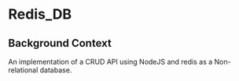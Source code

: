 # Redis_DB

## Background Context
An implementation of a CRUD API using NodeJS and redis as a Non-relational database.